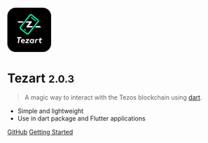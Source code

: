 <img src="img/logo.png?raw=true" style="width: 100px;"></img>

# Tezart <small>2.0.3</small>

> A magic way to interact with the Tezos blockchain using [dart](https://dart.dev/).

- Simple and lightweight
- Use in dart package and Flutter applications

[GitHub](https://github.com/moneytrackio/tezart/)
[Getting Started](#Tezart)
